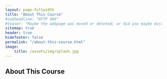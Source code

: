 ```yaml
---
layout: page-fullwidth
title: "About This Course"
#subheadline: "HTTP 404"
#teaser: "Maybe the webpage was moved or deleted; or did you maybe mistype the link?"
sitemap: true
header: true
hidefooter: false
permalink: "/about-this-course.html"
image:
    title: /assets/img/splash.jpg
---
```

## About This Course
